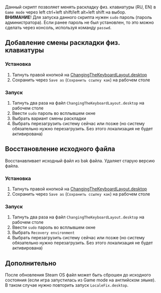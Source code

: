 Данный скрипт позволяет менять раскладку физ. клавиатуры (RU, EN) в `Game mode` через left ctrl+left shift/left alt+left shift на выбор.<br/>
**ВНИМАНИЕ**! Для запуска данного скрипта нужен `sudo` пароль (пароль администратора). Если ранее пароль не был установлен, то это можно сделать через консоль, используя команду `passwd`.

## Добавление смены раскладки физ. клавиатуры
### Установка
1. Тапнуть правой кнопкой на [ChangingTheKeyboardLayout.desktop](https://raw.githubusercontent.com/mashakulina/Changing-the-keyboard-layout-steam-deck/main/ChangingTheKeyboardLayout.desktop) 
2. Сохранить через `Save as` (`Сохранить ссылку как`) на рабочем столе

### Запуск
1. Тапнуть два раза на файл `ChangingTheKeyboardLayout.desktop` на рабочем столе
2. Ввести `sudo` пароль во всплывшем окне
3. Выбрать вариант смены раскладки
4. Выбрать перезагрузить систему сейчас или позже (но систему обязательно нужно перезагрузить. Без этого локализация не будет активирована)

## Восстановление исходного файла
Восстанавливает исходный файл из bak файла. Удаляет старую версию файла.

### Установка
1. Тапнуть правой кнопкой на [ChangingTheKeyboardLayout.desktop](https://raw.githubusercontent.com/mashakulina/Changing-the-keyboard-layout-steam-deck/main/ChangingTheKeyboardLayout.desktop) 
2. Сохранить через `Save as` (`Сохранить ссылку как`) на рабочем столе

### Запуск
1. Тапнуть два раза на файл `ChangingTheKeyboardLayout.desktop` на рабочем столе
2. Ввести `sudo` пароль во всплывшем окне
3. Выбрать `Recovery environment`
4. Выбрать перезагрузить систему сейчас или позже (но систему обязательно нужно перезагрузить. Без этого локализация не будет активирована)

## Дополнительно
После обновления Steam OS файл может быть сброшен до исходного состояния (если игра запустилась из Game mode на английском зяыке). В таком случае нужно повторить запуск `LocaleFix.desktop`.
